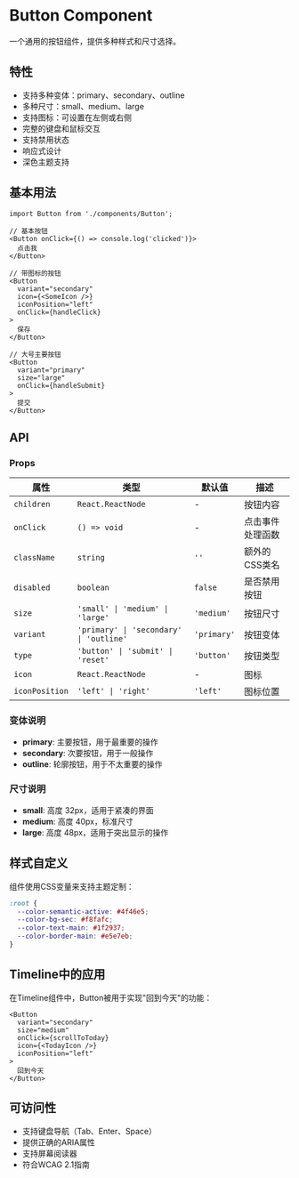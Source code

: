 # Button Component

一个通用的按钮组件，提供多种样式和尺寸选择。

## 特性

- 支持多种变体：primary、secondary、outline
- 多种尺寸：small、medium、large
- 支持图标：可设置在左侧或右侧
- 完整的键盘和鼠标交互
- 支持禁用状态
- 响应式设计
- 深色主题支持

## 基本用法

```tsx
import Button from './components/Button';

// 基本按钮
<Button onClick={() => console.log('clicked')}>
  点击我
</Button>

// 带图标的按钮
<Button 
  variant="secondary"
  icon={<SomeIcon />}
  iconPosition="left"
  onClick={handleClick}
>
  保存
</Button>

// 大号主要按钮
<Button 
  variant="primary"
  size="large"
  onClick={handleSubmit}
>
  提交
</Button>
```

## API

### Props

| 属性 | 类型 | 默认值 | 描述 |
|------|------|--------|------|
| `children` | `React.ReactNode` | - | 按钮内容 |
| `onClick` | `() => void` | - | 点击事件处理函数 |
| `className` | `string` | `''` | 额外的CSS类名 |
| `disabled` | `boolean` | `false` | 是否禁用按钮 |
| `size` | `'small' \| 'medium' \| 'large'` | `'medium'` | 按钮尺寸 |
| `variant` | `'primary' \| 'secondary' \| 'outline'` | `'primary'` | 按钮变体 |
| `type` | `'button' \| 'submit' \| 'reset'` | `'button'` | 按钮类型 |
| `icon` | `React.ReactNode` | - | 图标 |
| `iconPosition` | `'left' \| 'right'` | `'left'` | 图标位置 |

### 变体说明

- **primary**: 主要按钮，用于最重要的操作
- **secondary**: 次要按钮，用于一般操作
- **outline**: 轮廓按钮，用于不太重要的操作

### 尺寸说明

- **small**: 高度 32px，适用于紧凑的界面
- **medium**: 高度 40px，标准尺寸
- **large**: 高度 48px，适用于突出显示的操作

## 样式自定义

组件使用CSS变量来支持主题定制：

```css
:root {
  --color-semantic-active: #4f46e5;
  --color-bg-sec: #f8fafc;
  --color-text-main: #1f2937;
  --color-border-main: #e5e7eb;
}
```

## Timeline中的应用

在Timeline组件中，Button被用于实现"回到今天"的功能：

```tsx
<Button
  variant="secondary"
  size="medium"
  onClick={scrollToToday}
  icon={<TodayIcon />}
  iconPosition="left"
>
  回到今天
</Button>
```

## 可访问性

- 支持键盘导航（Tab、Enter、Space）
- 提供正确的ARIA属性
- 支持屏幕阅读器
- 符合WCAG 2.1指南 